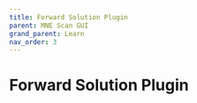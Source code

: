 ```yaml
---
title: Forward Solution Plugin
parent: MNE Scan GUI
grand_parent: Learn
nav_order: 3
---
```

# Forward Solution Plugin

